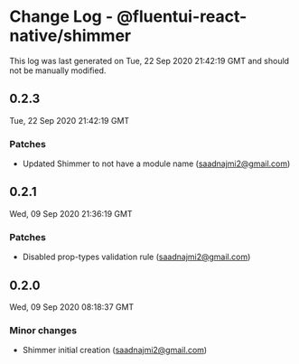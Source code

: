 # Change Log - @fluentui-react-native/shimmer

This log was last generated on Tue, 22 Sep 2020 21:42:19 GMT and should not be manually modified.

<!-- Start content -->

## 0.2.3

Tue, 22 Sep 2020 21:42:19 GMT

### Patches

- Updated Shimmer to not have a module name (saadnajmi2@gmail.com)

## 0.2.1

Wed, 09 Sep 2020 21:36:19 GMT

### Patches

- Disabled prop-types validation rule (saadnajmi2@gmail.com)

## 0.2.0

Wed, 09 Sep 2020 08:18:37 GMT

### Minor changes

- Shimmer initial creation (saadnajmi2@gmail.com)
